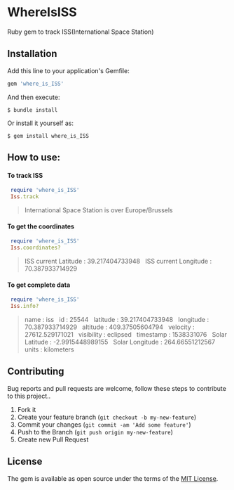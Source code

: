 # WhereIsISS

Ruby gem to track ISS(International Space Station)

## Installation

Add this line to your application's Gemfile:

```ruby
gem 'where_is_ISS'
```

And then execute:

    $ bundle install

Or install it yourself as:

    $ gem install where_is_ISS

## How to use:

#### To track ISS

```ruby
 require 'where_is_ISS'
 Iss.track   
```
> International Space Station is over Europe/Brussels

#### To get the coordinates

```ruby
 require 'where_is_ISS'
 Iss.coordinates?
```
> ISS current Latitude : 39.217404733948 &nbsp;
> ISS current Longitude : 70.387933714929 &nbsp;

#### To get complete data

```ruby
 require 'where_is_ISS'
 Iss.info?
```
> name : iss &nbsp;
> id : 25544 &nbsp;
> latitude : 39.217404733948 &nbsp;
> longitude : 70.387933714929 &nbsp;
> altitude : 409.37505604794 &nbsp;
> velocity : 27612.529171021 &nbsp;
> visibility : eclipsed &nbsp;
> timestamp : 1538331076 &nbsp;
> Solar Latitude : -2.9915448989155 &nbsp;
> Solar Longitude : 264.66551212567 &nbsp;
> units : kilometers &nbsp;

## Contributing

Bug reports and pull requests are welcome, follow these steps to contribute to this project..

1. Fork it
2. Create your feature branch (`git checkout -b my-new-feature`)
3. Commit your changes (`git commit -am 'Add some feature'`)
4. Push to the Branch (`git push origin my-new-feature`)
5. Create new Pull Request

## License

The gem is available as open source under the terms of the [MIT License](https://opensource.org/licenses/MIT).

